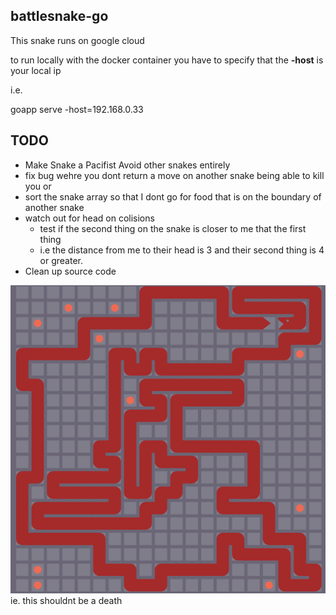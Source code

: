## battlesnake-go

This snake runs on google cloud

to run locally with the docker container you have to specify that the **-host** is your local ip

i.e.

goapp serve -host=192.168.0.33

## TODO

- Make Snake a Pacifist Avoid other snakes entirely
- fix bug wehre you dont return a move on another snake being able to kill you or 
- sort the snake array so that I dont go for food that is on the boundary of another snake
- watch out for head on colisions
    - test if the second thing on the snake is closer to me that the first thing
    - i.e the distance from me to their head is 3 and their second thing is 4 or greater.
- Clean up source code

![](assets/README-58f0d.png)
ie. this shouldnt be a death
